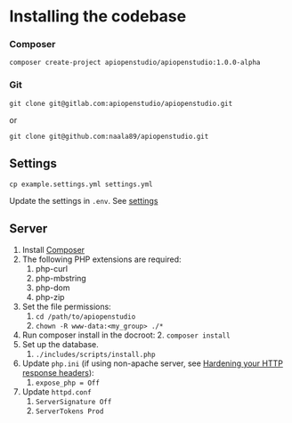 Installing the codebase
=======================

### Composer

    composer create-project apiopenstudio/apiopenstudio:1.0.0-alpha

### Git

    git clone git@gitlab.com:apiopenstudio/apiopenstudio.git

or

    git clone git@github.com:naala89/apiopenstudio.git

Settings
--------

    cp example.settings.yml settings.yml

Update the settings in ```.env```.
See [settings](/installation/api/settings.html)

Server
------

1. Install [Composer][composer]
2. The following PHP extensions are required:
    1. php-curl
    2. php-mbstring
    3. php-dom
    4. php-zip
3. Set the file permissions:
    1. ```cd /path/to/apiopenstudio```
    2. ```chown -R www-data:<my_group> ./*```
4. Run composer install in the docroot:
    2. ```composer install```
5. Set up the database.
    1. ```./includes/scripts/install.php```
6. Update ```php.ini``` (if using non-apache server,
   see [Hardening your HTTP response headers][hardening_headers]):
    1. ```expose_php = Off```
7. Update ```httpd.conf```
    1. ```ServerSignature Off```
    2. ```ServerTokens Prod```

[hardening_headers]: https://scotthelme.co.uk/hardening-your-http-response-headers/#removingheaders

[composer]: https://getcomposer.org/
